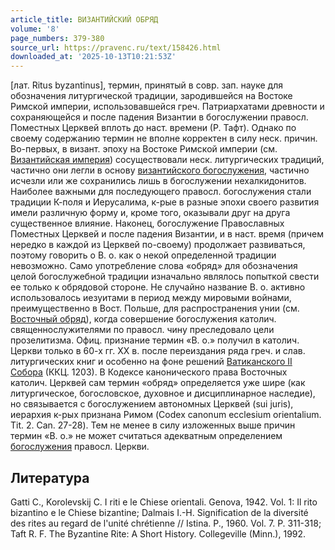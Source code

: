 ```yaml
---
article_title: ВИЗАНТИЙСКИЙ ОБРЯД
volume: '8'
page_numbers: 379-380
source_url: https://pravenc.ru/text/158426.html
downloaded_at: '2025-10-13T10:21:53Z'
---
```


[лат. Ritus byzantinus], термин, принятый в совр. зап. науке для обозначения литургической традиции, зародившейся на Востоке Римской империи, использовавшейся греч. Патриархатами древности и сохраняющейся и после падения Византии в богослужении правосл. Поместных Церквей вплоть до наст. времени (Р. Тафт). Однако по своему содержанию термин не вполне корректен в силу неск. причин. Во-первых, в визант. эпоху на Востоке Римской империи (см. [Византийская империя](<https://pravenc.ru/text/Византийская империя.html>)) сосуществовали неск. литургических традиций, частично они легли в основу [византийского богослужения](<https://pravenc.ru/text/византийского богослужения.html>), частично исчезли или же сохранились лишь в богослужении нехалкидонитов. Наиболее важными для последующего правосл. богослужения стали традиции К-поля и Иерусалима, к-рые в разные эпохи своего развития имели различную форму и, кроме того, оказывали друг на друга существенное влияние. Наконец, богослужение Православных Поместных Церквей и после падения Византии, и в наст. время (причем нередко в каждой из Церквей по-своему) продолжает развиваться, поэтому говорить о В. о. как о некой определенной традиции невозможно. Само употребление слова «обряд» для обозначения целой богослужебной традиции изначально являлось попыткой свести ее только к обрядовой стороне. Не случайно название В. о. активно использовалось иезуитами в период между мировыми войнами, преимущественно в Вост. Польше, для распространения унии (см. [Восточный обряд](<https://pravenc.ru/text/Восточный обряд.html>)), когда совершение богослужения католич. священнослужителями по правосл. чину преследовало цели прозелитизма. Офиц. признание термин «В. о.» получил в католич. Церкви только в 60-х гг. XX в. после переиздания ряда греч. и слав. литургических книг и особенно на фоне решений [Ватиканского II Собора](<https://pravenc.ru/text/Ватиканский II Собор.html>) (ККЦ. 1203). В Кодексе канонического права Восточных католич. Церквей сам термин «обряд» определяется уже шире (как литургическое, богословское, духовное и дисциплинарное наследие), но связывается с богослужением автономных Церквей (sui juris), иерархия к-рых признана Римом (Codex canonum ecclesium orientalium. Tit. 2. Can. 27-28). Тем не менее в силу изложенных выше причин термин «В. о.» не может считаться адекватным определением [богослужения](https://pravenc.ru/text/богослужения.html) правосл. Церкви.

## Литература

Gatti C., Korolevskij C. I riti e le Chiese orientali. Genova, 1942. Vol. 1: Il rito bizantino e le Chiese bizantine; Dalmais I.-H. Signification de la diversité des rites au regard de l'unité chrétienne // Istina. P., 1960. Vol. 7. P. 311-318; Taft R. F. The Byzantine Rite: A Short History. Collegeville (Minn.), 1992.
